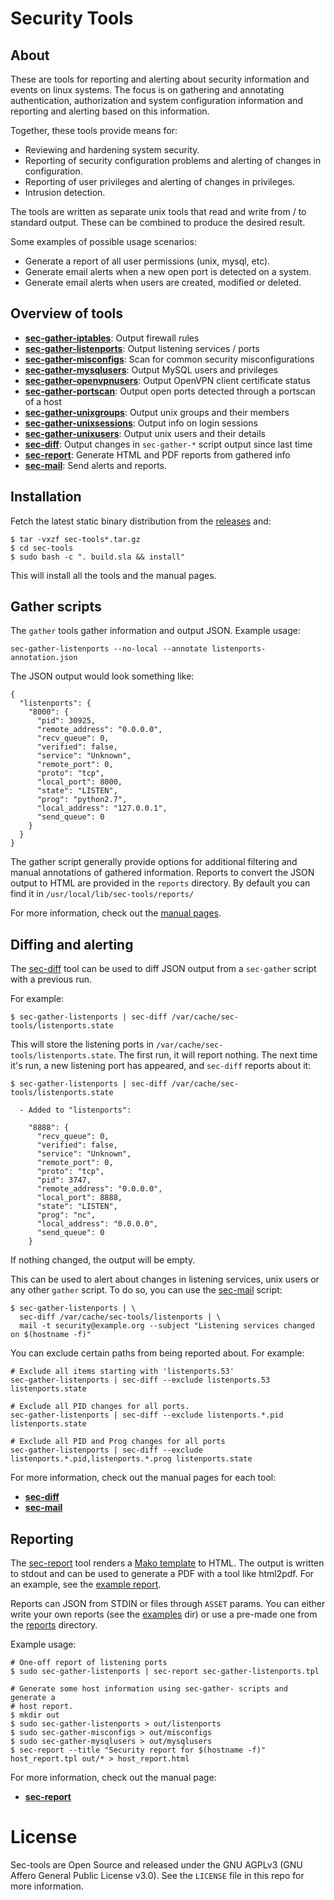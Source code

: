 Security Tools
==============

## <a name="about">About</a>

These are tools for reporting and alerting about security information and
events on linux systems. The focus is on gathering and annotating
authentication, authorization and system configuration information and
reporting and alerting based on this information.

Together, these tools provide means for:

* Reviewing and hardening system security.
* Reporting of security configuration problems and alerting of changes in
  configuration.
* Reporting of user privileges and alerting of changes in privileges.
* Intrusion detection.

The tools are written as separate unix tools that read and write from / to
standard output. These can be combined to produce the desired result.

Some examples of possible usage scenarios:

* Generate a report of all user permissions (unix, mysql, etc).
* Generate email alerts when a new open port is detected on a system.
* Generate email alerts when users are created, modified or deleted.


## <a name="overview">Overview of tools</a>

* **[sec-gather-iptables](docs/man/sec-gather-iptables.1.md)**: Output firewall rules
* **[sec-gather-listenports](docs/man/sec-gather-listenports.1.md)**: Output listening services / ports
* **[sec-gather-misconfigs](docs/man/sec-gather-misconfigs.1.md)**: Scan for common security misconfigurations
* **[sec-gather-mysqlusers](docs/man/sec-gather-mysqlusers.1.md)**: Output MySQL users and privileges
* **[sec-gather-openvpnusers](docs/man/sec-gather-openvpnusers.1.md)**: Output OpenVPN client certificate status
* **[sec-gather-portscan](docs/man/sec-gather-portscan.1.md)**: Output open ports detected through a portscan of a host
* **[sec-gather-unixgroups](docs/man/sec-gather-unixgroups.1.md)**: Output unix groups and their members
* **[sec-gather-unixsessions](docs/man/sec-gather-unixsessions.1.md)**: Output info on login sessions
* **[sec-gather-unixusers](docs/man/sec-gather-unixusers.1.md)**: Output unix users and their details
* **[sec-diff](docs/man/sec-diff.1.md)**: Output changes in `sec-gather-*` script output since last time
* **[sec-report](docs/man/sec-report.1.md)**: Generate HTML and PDF reports from gathered info
* **[sec-mail](docs/man/sec-mail.1.md)**: Send alerts and reports.

## <a name="installation">Installation</a>

Fetch the latest static binary distribution from the
[releases](https://github.com/fboender/sec-tools/releases) and:

    $ tar -vxzf sec-tools*.tar.gz
    $ cd sec-tools
    $ sudo bash -c ". build.sla && install"

This will install all the tools and the manual pages. 

## <a name="gather">Gather scripts</a>

The `gather` tools gather information and output JSON. Example usage:

    sec-gather-listenports --no-local --annotate listenports-annotation.json

The JSON output would look something like:

    {
      "listenports": {
        "8000": {
          "pid": 30925, 
          "remote_address": "0.0.0.0", 
          "recv_queue": 0, 
          "verified": false, 
          "service": "Unknown", 
          "remote_port": 0, 
          "proto": "tcp", 
          "local_port": 8000, 
          "state": "LISTEN", 
          "prog": "python2.7", 
          "local_address": "127.0.0.1", 
          "send_queue": 0
        }
      }
    }

The gather script generally provide options for additional filtering and
manual annotations of gathered information. Reports to convert the JSON output
to HTML are provided in the `reports` directory. By default you can find it in
`/usr/local/lib/sec-tools/reports/`

For more information, check out the [manual pages](docs/man).

## <a name="alert">Diffing and alerting</a>

The [sec-diff](docs/man/sec-diff.1.md) tool can be used to diff JSON output
from a `sec-gather` script with a previous run.

For example:

	$ sec-gather-listenports | sec-diff /var/cache/sec-tools/listenports.state

This will store the listening ports in
`/var/cache/sec-tools/listenports.state`. The first run, it will report
nothing. The next time it's run, a new listening port has appeared, and
`sec-diff` reports about it:

	$ sec-gather-listenports | sec-diff /var/cache/sec-tools/listenports.state

      - Added to "listenports":

        "8888": {
          "recv_queue": 0, 
          "verified": false, 
          "service": "Unknown", 
          "remote_port": 0, 
          "proto": "tcp", 
          "pid": 3747, 
          "remote_address": "0.0.0.0", 
          "local_port": 8888, 
          "state": "LISTEN", 
          "prog": "nc", 
          "local_address": "0.0.0.0", 
          "send_queue": 0
        }

If nothing changed, the output will be empty.

This can be used to alert about changes in listening services, unix users or
any other `gather` script. To do so, you can use the
[sec-mail](docs/man/sec-mail.1.md) script:

	$ sec-gather-listenports | \
      sec-diff /var/cache/sec-tools/listenports | \
      mail -t security@example.org --subject "Listening services changed on $(hostname -f)"

You can exclude certain paths from being reported about. For example:

    # Exclude all items starting with 'listenports.53'
    sec-gather-listenports | sec-diff --exclude listenports.53 listenports.state

    # Exclude all PID changes for all ports.
    sec-gather-listenports | sec-diff --exclude listenports.*.pid listenports.state

    # Exclude all PID and Prog changes for all ports
    sec-gather-listenports | sec-diff --exclude listenports.*.pid,listenports.*.prog listenports.state

For more information, check out the manual pages for each tool:

* **[sec-diff](docs/man/sec-diff.1.md)**
* **[sec-mail](docs/man/sec-mail.1.md)**

## <a name="report">Reporting</a>

The [sec-report](docs/man/sec-report.1.md) tool renders a [Mako
template](http://www.makotemplates.org/) to HTML. The output is written to
stdout and can be used to generate a PDF with a tool like html2pdf. For an
example, see the [example report](example/report).

Reports can JSON from STDIN or files through `ASSET` params. You can either
write your own reports (see the [examples](examples/) dir) or use a pre-made
one from the [reports](src/reports/) directory.

Example usage:

    # One-off report of listening ports
    $ sudo sec-gather-listenports | sec-report sec-gather-listenports.tpl

    # Generate some host information using sec-gather- scripts and generate a
    # host report.
    $ mkdir out
    $ sudo sec-gather-listenports > out/listenports
    $ sudo sec-gather-misconfigs > out/misconfigs
    $ sudo sec-gather-mysqlusers > out/mysqlusers
    $ sec-report --title "Security report for $(hostname -f)" host_report.tpl out/* > host_report.html

For more information, check out the manual page:

* **[sec-report](docs/man/sec-report.1.md)**

# License

Sec-tools are Open Source and released under the GNU AGPLv3 (GNU Affero General Public License
v3.0). See the `LICENSE` file in this repo for more information.
